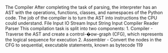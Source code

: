 The Compiler After completing the task of parsing, the interpreter has an AST with the operations, functions, classes, and namespaces of the Python code. The job of the  compiler  is to turn the AST into instructions the CPU could understand. File Input IO Stream  Input String Input Compiler Reader Parser This compilation task is split into two components: 1.  Compiler  - Traverse the AST and create a  control-�ow-graph (CFG), which represents the logical sequence for execution 2.  Assembler  - Convert the nodes in the CFG to sequential, executable statements, known as  bytecode 119